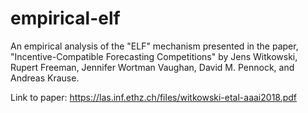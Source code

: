 # empirical-elf
An empirical analysis of the "ELF" mechanism presented in the paper, "Incentive-Compatible Forecasting Competitions" by Jens Witkowski, Rupert Freeman, Jennifer Wortman Vaughan, David M. Pennock, and Andreas Krause.

Link to paper: https://las.inf.ethz.ch/files/witkowski-etal-aaai2018.pdf
